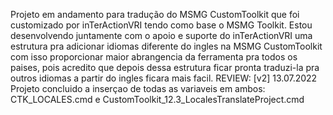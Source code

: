 Projeto em andamento para tradução do MSMG CustomToolkit que foi customizado por inTerActionVRI tendo como base o MSMG Toolkit. Estou desenvolvendo juntamente com o apoio e suporte do inTerActionVRI uma estrutura pra adicionar idiomas diferente do ingles na MSMG CustomToolkit com isso proporcionar maior abrangencia da ferramenta pra todos os paises, pois acredito que depois dessa estrutura ficar pronta traduzi-la pra outros idiomas a partir do ingles ficara mais facil. REVIEW: [v2] 13.07.2022
Projeto concluido a inserçao de todas as variaveis em ambos: CTK_LOCALES.cmd e CustomToolkit_12.3_LocalesTranslateProject.cmd
